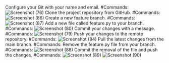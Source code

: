 Configure your Git with your name and email. #Commands:
![Screenshot (76)](https://github.com/user-attachments/assets/1348543e-edc1-43cf-8eaf-9e16d0c4d78c)
Clone the project repository from GitHub. #Commands:
![Screenshot (86)](https://github.com/user-attachments/assets/291875df-3e39-4d72-9b6c-b1b85e31d4f3)
Create a new feature branch. #Commands:
![Screenshot (87)](https://github.com/user-attachments/assets/8c74cdbd-7839-4e85-8acc-0004b6c96720)
Add a new file called feature.py to your branch. #Commands:
![Screenshot (80)](https://github.com/user-attachments/assets/3f1f0f14-2362-4ba9-ab32-50ee83de3fa4)
Commit your changes with a message. #Commands:
![Screenshot (79)](https://github.com/user-attachments/assets/46f04014-874f-4876-bb33-45aaeaebcef0)
Push your changes to the remote repository. #Commands:
![Screenshot (84)](https://github.com/user-attachments/assets/d071e782-ab0d-4ea8-918c-4dbbbbb1c9cf)
Pull the latest changes from the main branch. #Commands:
Remove the feature.py file from your branch. #Commands:
![Screenshot (88)](https://github.com/user-attachments/assets/ce7b34a9-0f75-4117-8dc5-50b4e994abea)
Commit the removal of the file and push the changes. #Commands:
![Screenshot (89)](https://github.com/user-attachments/assets/3645b108-2b31-42c1-8958-b18b806ba974)
![Screenshot (90)](https://github.com/user-attachments/assets/06dcefcf-ab57-4adb-bc46-2fd6cc24f9ff)






